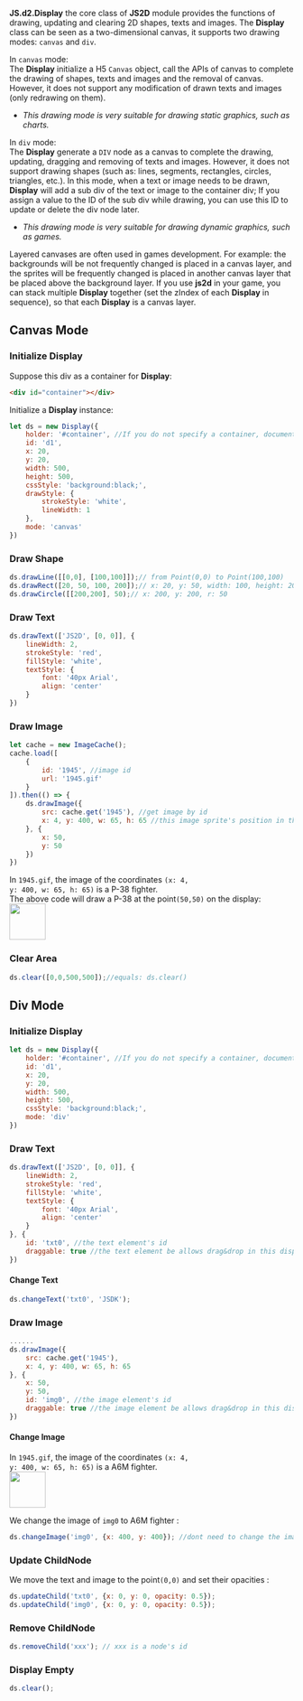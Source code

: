<b>JS.d2.Display</b> the core class of <b>JS2D</b> module provides the functions of drawing, updating and clearing 2D shapes, texts and images.
The <b>Display</b> class can be seen as a two-dimensional canvas, it supports two drawing modes: 
<code>canvas</code> and <code>div</code>.

In <code>canvas</code> mode:<br>
The <b>Display</b> initialize a H5 <code>Canvas</code> object, call the APIs of canvas to complete the drawing of shapes, texts and images and the removal of canvas. However, it does not support any modification of drawn texts and images (only redrawing on them).
* *This drawing mode is very suitable for drawing static graphics, such as charts.*

In <code>div</code> mode:<br>
The <b>Display</b> generate a <code>DIV</code> node as a canvas to complete the drawing, updating, dragging and removing of texts and images. However, it does not support drawing shapes (such as: lines, segments, rectangles, circles, triangles, etc.).
In this mode, when a text or image needs to be drawn, <b>Display</b> will add a sub div of the text or image to the container div; If you assign a value to the ID of the sub div while drawing, you can use this ID to update or delete the div node later.
* *This drawing mode is very suitable for drawing dynamic graphics, such as games.*

Layered canvases are often used in games development. For example: the backgrounds will be not frequently changed is placed in a canvas layer, and the sprites will be frequently changed is placed in another canvas layer that be placed above the background layer.
If you use <b>js2d</b> in your game, you can stack multiple <b>Display</b> together (set the zIndex of each <b>Display</b> in sequence), so that each <b>Display</b> is a canvas layer.

## Canvas Mode

### Initialize Display

Suppose this div as a container for <b>Display</b>:
```html
<div id="container"></div>
```
Initialize a <b>Display</b> instance:
```javascript
let ds = new Display({
    holder: '#container', //If you do not specify a container, document.body will be as the default container
    id: 'd1',
    x: 20,
    y: 20,
    width: 500,
    height: 500,
    cssStyle: 'background:black;',
    drawStyle: {
        strokeStyle: 'white',
        lineWidth: 1
    },
    mode: 'canvas'
})
```

### Draw Shape
```javascript
ds.drawLine([[0,0], [100,100]]);// from Point(0,0) to Point(100,100)
ds.drawRect([20, 50, 100, 200]);// x: 20, y: 50, width: 100, height: 200
ds.drawCircle([[200,200], 50);// x: 200, y: 200, r: 50
```

### Draw Text
```javascript
ds.drawText(['JS2D', [0, 0]], {
    lineWidth: 2,
    strokeStyle: 'red',
    fillStyle: 'white',
    textStyle: {
        font: '40px Arial',
        align: 'center'
    }
})
```

### Draw Image
```javascript
let cache = new ImageCache();
cache.load([
    {
        id: '1945', //image id
        url: '1945.gif'
    }
]).then(() => {
    ds.drawImage({
        src: cache.get('1945'), //get image by id
        x: 4, y: 400, w: 65, h: 65 //this image sprite's position in the gif
    }, {
        x: 50,
        y: 50
    })
})
```
In <code>1945.gif</code>, the image of the coordinates <code>(x: 4, y: 400, w: 65, h: 65)</code> is a P-38 fighter.<br>
The above code will draw a P-38 at the point<code>(50,50)</code> on the display:<br>
<img src="assets/images/p38.png" width="64px" height="64px"/>

### Clear Area
```javascript
ds.clear([0,0,500,500]);//equals: ds.clear()
```

## Div Mode

### Initialize Display
```javascript
let ds = new Display({
    holder: '#container', //If you do not specify a container, document.body will be as the default container
    id: 'd1',
    x: 20,
    y: 20,
    width: 500,
    height: 500,
    cssStyle: 'background:black;',
    mode: 'div'
})
```

### Draw Text
```javascript
ds.drawText(['JS2D', [0, 0]], {
    lineWidth: 2,
    strokeStyle: 'red',
    fillStyle: 'white',
    textStyle: {
        font: '40px Arial',
        align: 'center'
    }
}, {
    id: 'txt0', //the text element's id
    draggable: true //the text element be allows drag&drop in this display
})
```

#### Change Text
```javascript
ds.changeText('txt0', 'JSDK');
```

### Draw Image
```javascript
......
ds.drawImage({
    src: cache.get('1945'),
    x: 4, y: 400, w: 65, h: 65
}, {
    x: 50,
    y: 50,
    id: 'img0', //the image element's id
    draggable: true //the image element be allows drag&drop in this display
})
```

#### Change Image
In <code>1945.gif</code>, the image of the coordinates <code>(x: 4, y: 400, w: 65, h: 65)</code> is a A6M fighter.<br>
<img src="assets/images/a6m.png" width="64px" height="64px"/>

We change the image of <code>img0</code> to A6M fighter :
```javascript
ds.changeImage('img0', {x: 400, y: 400}); //dont need to change the image src, width and height
```         

### Update ChildNode
We move the text and image to the point<code>(0,0)</code> and set their opacities :
```javascript
ds.updateChild('txt0', {x: 0, y: 0, opacity: 0.5});
ds.updateChild('img0', {x: 0, y: 0, opacity: 0.5});
```  

### Remove ChildNode
```javascript
ds.removeChild('xxx'); // xxx is a node's id
```
### Display Empty
```javascript
ds.clear();
```
